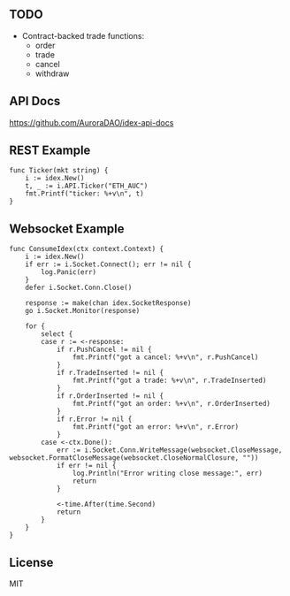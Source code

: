 ## TODO

  - Contract-backed trade functions:
    - order
    - trade
    - cancel
    - withdraw

## API Docs

https://github.com/AuroraDAO/idex-api-docs

## REST Example

```
func Ticker(mkt string) {
    i := idex.New()
    t, _ := i.API.Ticker("ETH_AUC")
    fmt.Printf("ticker: %+v\n", t)
}

```

## Websocket Example

```
func ConsumeIdex(ctx context.Context) {
	i := idex.New()
	if err := i.Socket.Connect(); err != nil {
		log.Panic(err)
	}
	defer i.Socket.Conn.Close()

	response := make(chan idex.SocketResponse)
	go i.Socket.Monitor(response)

	for {
		select {
		case r := <-response:
			if r.PushCancel != nil {
				fmt.Printf("got a cancel: %+v\n", r.PushCancel)
			}
			if r.TradeInserted != nil {
				fmt.Printf("got a trade: %+v\n", r.TradeInserted)
			}
			if r.OrderInserted != nil {
				fmt.Printf("got an order: %+v\n", r.OrderInserted)
			}
			if r.Error != nil {
				fmt.Printf("got an error: %+v\n", r.Error)
			}
		case <-ctx.Done():
			err := i.Socket.Conn.WriteMessage(websocket.CloseMessage, websocket.FormatCloseMessage(websocket.CloseNormalClosure, ""))
			if err != nil {
				log.Println("Error writing close message:", err)
				return
			}

			<-time.After(time.Second)
			return
		}
	}
}
```

## License

MIT
